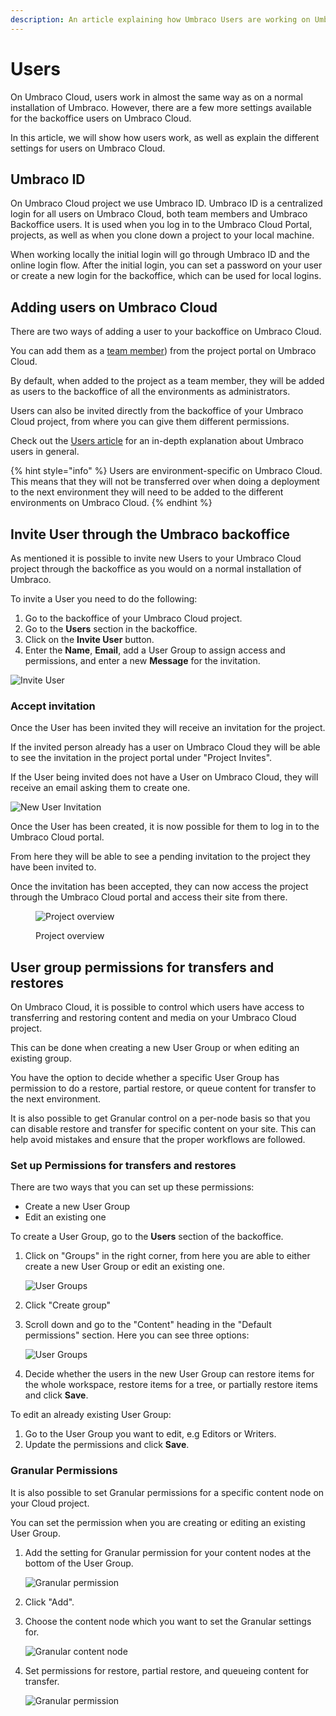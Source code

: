 ```yaml
---
description: An article explaining how Umbraco Users are working on Umbraco Cloud.
---
```


# Users

On Umbraco Cloud, users work in almost the same way as on a normal installation of Umbraco. However, there are a few more settings available for the backoffice users on Umbraco Cloud.

In this article, we will show how users work, as well as explain the different settings for users on Umbraco Cloud.

## Umbraco ID

On Umbraco Cloud project we use Umbraco ID. Umbraco ID is a centralized login for all users on Umbraco Cloud, both team members and Umbraco Backoffice users. It is used when you log in to the Umbraco Cloud Portal, projects, as well as when you clone down a project to your local machine.

When working locally the initial login will go through Umbraco ID and the online login flow. After the initial login, you can set a password on your user or create a new login for the backoffice, which can be used for local logins.

## Adding users on Umbraco Cloud

There are two ways of adding a user to your backoffice on Umbraco Cloud.

You can add them as a [team member](team-members.md)) from the project portal on Umbraco Cloud.

By default, when added to the project as a team member, they will be added as users to the backoffice of all the environments as administrators.

Users can also be invited directly from the backoffice of your Umbraco Cloud project, from where you can give them different permissions.

Check out the [Users article](https://docs.umbraco.com/umbraco-cms/fundamentals/data/users) for an in-depth explanation about Umbraco users in general.

{% hint style="info" %}
Users are environment-specific on Umbraco Cloud. This means that they will not be transferred over when doing a deployment to the next environment they will need to be added to the different environments on Umbraco Cloud.
{% endhint %}

## Invite User through the Umbraco backoffice

As mentioned it is possible to invite new Users to your Umbraco Cloud project through the backoffice as you would on a normal installation of Umbraco.

To invite a User you need to do the following:

1. Go to the backoffice of your Umbraco Cloud project.
2. Go to the **Users** section in the backoffice.
3. Click on the **Invite User** button.
4. Enter the **Name**, **Email**, add a User Group to assign access and permissions, and enter a new **Message** for the invitation.

![Invite User](../../set-up/images/invite_user.png)

### Accept invitation

Once the User has been invited they will receive an invitation for the project.

If the invited person already has a user on Umbraco Cloud they will be able to see the invitation in the project portal under "Project Invites".

If the User being invited does not have a User on Umbraco Cloud, they will receive an email asking them to create one.

![New User Invitation](../../set-up/images/New_user.png)

Once the User has been created, it is now possible for them to log in to the Umbraco Cloud portal.

From here they will be able to see a pending invitation to the project they have been invited to.

Once the invitation has been accepted, they can now access the project through the Umbraco Cloud portal and access their site from there.

<figure><img src="../../.gitbook/assets/image (33).png" alt="Project overview"><figcaption><p>Project overview</p></figcaption></figure>

## User group permissions for transfers and restores

On Umbraco Cloud, it is possible to control which users have access to transferring and restoring content and media on your Umbraco Cloud project.

This can be done when creating a new User Group or when editing an existing group.

You have the option to decide whether a specific User Group has permission to do a restore, partial restore, or queue content for transfer to the next environment.

It is also possible to get Granular control on a per-node basis so that you can disable restore and transfer for specific content on your site. This can help avoid mistakes and ensure that the proper workflows are followed.

### Set up Permissions for transfers and restores

There are two ways that you can set up these permissions:

* Create a new User Group
* Edit an existing one

To create a User Group, go to the **Users** section of the backoffice.

1.  Click on "Groups" in the right corner, from here you are able to either create a new User Group or edit an existing one.

    ![User Groups](../../set-up/images/Users.png)
2. Click "Create group"
3.  Scroll down and go to the "Content" heading in the "Default permissions" section. Here you can see three options:

    ![User Groups](../../set-up/images/default_permisions-v10.png)
4. Decide whether the users in the new User Group can restore items for the whole workspace, restore items for a tree, or partially restore items and click **Save**.

To edit an already existing User Group:

1. Go to the User Group you want to edit, e.g Editors or Writers.
2. Update the permissions and click **Save**.

### Granular Permissions

It is also possible to set Granular permissions for a specific content node on your Cloud project.

You can set the permission when you are creating or editing an existing User Group.

1.  Add the setting for Granular permission for your content nodes at the bottom of the User Group.

    ![Granular permission](../../set-up/images/Granular.png)
2. Click "Add".
3.  Choose the content node which you want to set the Granular settings for.

    ![Granular content node](../../set-up/images/Granular_node.png)
4.  Set permissions for restore, partial restore, and queueing content for transfer.

    ![Granular permission](../../set-up/images/Granular_permission-v10.png)
